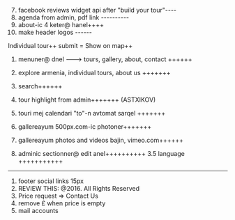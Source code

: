 7. facebook reviews widget api after "build your tour"----
5. agenda from admin, pdf link ----------
11.  about-ic 4 keter@ hanel++++
12. make header logos ------

Individual tour++
submit = Show on map++


1. menuner@ dnel ---> tours, gallery, about, contact ++++++
2. explore armenia, individual tours, about us +++++++
3. search++++++
4. tour highlight from admin+++++++
(ASTXIKOV)

6. touri mej calendari "to"-n avtomat sarqel +++++++

8. gallereayum 500px.com-ic photoner+++++++
9. gallereayum photos and videos bajin, vimeo.com++++++
10. adminic sectionner@ edit anel++++++++++
3.5 language +++++++++++


-----------------------------------------------------------
1. footer social links 15px
2. REVIEW THIS: @2016. All Rights Reserved
3. Price request => Contact Us
4. remove £ when price is empty
5. mail accounts